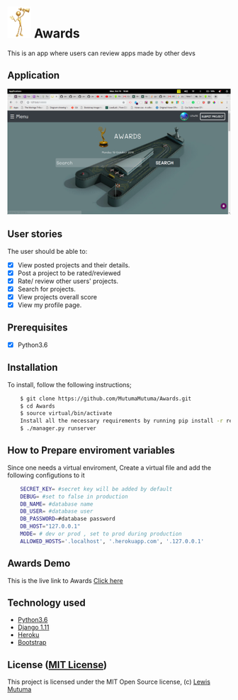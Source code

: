 # <img src="/static/pics/awards-academic-5.png" height="70px"> Awards
This is an app where users can review apps made by other devs

## Application
<img src="/static/pics/Screenshot from 2018-10-15 18-40-09.png">

## User stories

The user should be able to:

+ [x] View posted projects and their details.
+ [x] Post a project to be rated/reviewed
+ [x] Rate/ review other users' projects.
+ [x] Search for projects.
+ [x] View projects overall score
+ [x] View my profile page.

## Prerequisites
+ [x] Python3.6

## Installation
To install, follow the following instructions;

```bash
    $ git clone https://github.com/MutumaMutuma/Awards.git
    $ cd Awards
    $ source virtual/bin/activate
    Install all the necessary requirements by running pip install -r requirements.txt (Python 3.6).
    $ ./manager.py runserver
```
## How to Prepare enviroment variables
Since one needs a virtual enviroment, Create a virtual file and add the following configutions to it

```bash
    SECRET_KEY= #secret key will be added by default
    DEBUG= #set to false in production
    DB_NAME= #database name
    DB_USER= #database user
    DB_PASSWORD=#database password
    DB_HOST="127.0.0.1"
    MODE= # dev or prod , set to prod during production
    ALLOWED_HOSTS='.localhost', '.herokuapp.com', '.127.0.0.1'
```
## Awards Demo

This is the live link to Awards [Click here](https://hawardsyamimi.herokuapp.com)

## Technology used

* [Python3.6](https://www.python.org/)
* [Django 1.11](https://www.djangoproject.com/)
* [Heroku](https://heroku.com)
* [Bootstrap](https://www.getbootstrap.com/)

## License ([MIT License](https://github.com/MutumaMutuma/Awards/blob/master/LICENSE))
This project is licensed under the MIT Open Source license, (c) [Lewis Mutuma](https://github.com/MutumaMutuma)